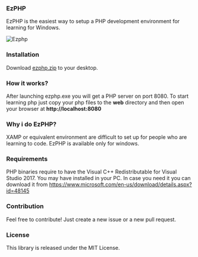 ### EzPHP

EzPHP is the easiest way to setup a PHP development environment for learning for Windows.

![Ezphp](https://raw.githubusercontent.com/marcomilon/ezphp/master/ezphp.gif)

### Installation

Download [ezphp.zip](https://github.com/marcomilon/ezphp/releases/download/0.0.1/ezphp.zip) to your desktop.

### How it works?

After launching ezphp.exe you will get a PHP server on port 8080. 
To start learning php just copy your php files to the **web** directory and then open your
browser at **http://localhost:8080**

### Why i do EzPHP?

XAMP or equivalent environment are difficult to set up for people who are learning to code.
EzPHP is available only for windows.

### Requirements

PHP binaries require to have the Visual C++ Redistributable for Visual Studio 2017.
You may have installed in your PC. In case you need it you can download it from https://www.microsoft.com/en-us/download/details.aspx?id=48145


### Contribution

Feel free to contribute! Just create a new issue or a new pull request.

### License

This library is released under the MIT License.

